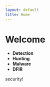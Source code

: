 ```yaml
---
layout: default
title: Home
---
```


# Welcome



- **Detection** 
- **Hunting**
- **Malware**
- **DFIR**

security!
